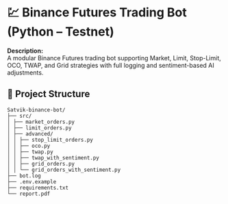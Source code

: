 # 💹 Binance Futures Trading Bot (Python – Testnet)

**Description:**  
A modular Binance Futures trading bot supporting Market, Limit, Stop-Limit, OCO, TWAP, and Grid strategies with full logging and sentiment-based AI adjustments.


## 🧩 Project Structure

```
Satvik-binance-bot/
├── src/
│ ├── market_orders.py
│ ├── limit_orders.py
│ ├── advanced/
│ │ ├── stop_limit_orders.py
│ │ ├── oco.py
│ │ ├── twap.py
│ │ ├── twap_with_sentiment.py
│ │ ├── grid_orders.py
│ │ └── grid_orders_with_sentiment.py
├── bot.log
├── .env.example
├── requirements.txt
└── report.pdf
```

